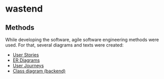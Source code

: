 # wastend

## Methods
While developing the software, agile software engineering methods were used.
For that, several diagrams and texts were created:
- [User Stories](docs/user-stories.md)
- [ER Diagrams](docs/er-diagram.md)
- [User Journeys](docs/user-journeys.md)
- [Class diagram (backend)](docs/backend-class-diagram.md)
